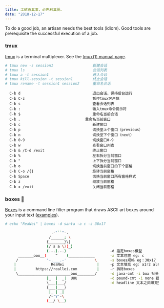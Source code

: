 ```yaml
---
title: 工欲善其事，必先利其器。
date: "2018-12-17"
---
```


To do a good job, an artisan needs the best tools (idiom).
Good tools are prerequisite the successful execution of a
job.

### tmux

[tmux][1.1] is a terminal multiplexer. See the [tmux(1) manual page][1.2].
``` bash
# tmux new -s session1 					新建会话
# tmux ls								会话列表
# tmux a -t session1    				进入会话
# tmux kill-session -t session1			终止会话
# tmux rename -t session1 session2		重命名会话
```
```
  C-b d									退出会话，保持后台运行
  C-b C-z								暂停tmux客户端
  C-b s									查看会话列表
  C-b :									输入tmux命令提示符
  C-b $									重命名当前会话
  C-b ，								重命名当前窗口
  C-b c 								新建窗口
  C-b p									切换至上个窗口（previous）
  C-b n									切换至下个窗口（next）
  C-b 0-9								切换窗口0-9
  C-b w									查看窗口列表
  C-b & /C-d /exit	 					终止窗口
  C-b %									左右拆分当前窗口
  C-b "									上下拆分当前窗口
  C-b o									切换当前窗口的下个窗格
  C-b C-o /{}							旋转当前窗格
  C-b Space								切换当前窗口所有窗格样式
  C-b z									缩放当前窗格
  C-b x /exit							关闭当前窗格
```

### boxes 🎁

[Boxes][2.1] is a command line filter program that draws ASCII art boxes around your input text ([examples][2.2]).

``` bash
# echo "ReaNei" | boxes -d santa -a c -s 30x17

                     .-"``"-.
                    /______; \
                   {_______}\|
                   (/ a a \)(_)
                   (.-.).-.)					-d 指定boxes模型
      _______ooo__(    ^    )____________		-a 文本位置 eg: c
     /             '-.___.-'             \		-s boxes规格 eg：30x17
    |         		 ReaNei		          |		-p 文本填充 eg: a1r2 alrtb
	|         https://reallei.com         |		-r 拆除boxes
     \________________________ooo________/		-d java-cmt -i box 批量注释，可保存原有代码格式
                   |_  |  _|  UUU				-d pound-cmt -i none 批量注释，不保持原有代码格式
                   \___|___/					-d headline 文本之间填充空格
                   {___|___}
                    |_ | _|
                    /-'Y'-\
                   (__/ \__)
```

















[1.1]: https://github.com/tmux/tmux/wiki "tmux/wiki"
[1.2]: http://man.openbsd.org/OpenBSD-current/man1/tmux.1
[2.1]: http://boxes.thomasjensen.com/
[2.2]: http://boxes.thomasjensen.com/examples.html
